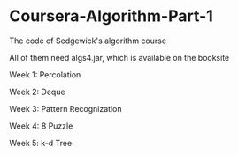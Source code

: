 # Coursera-Algorithm-Part-1

The code of Sedgewick's algorithm course

All of them need algs4.jar, which is available on the booksite

Week 1: Percolation

Week 2: Deque

Week 3: Pattern Recognization

Week 4: 8 Puzzle

Week 5: k-d Tree
